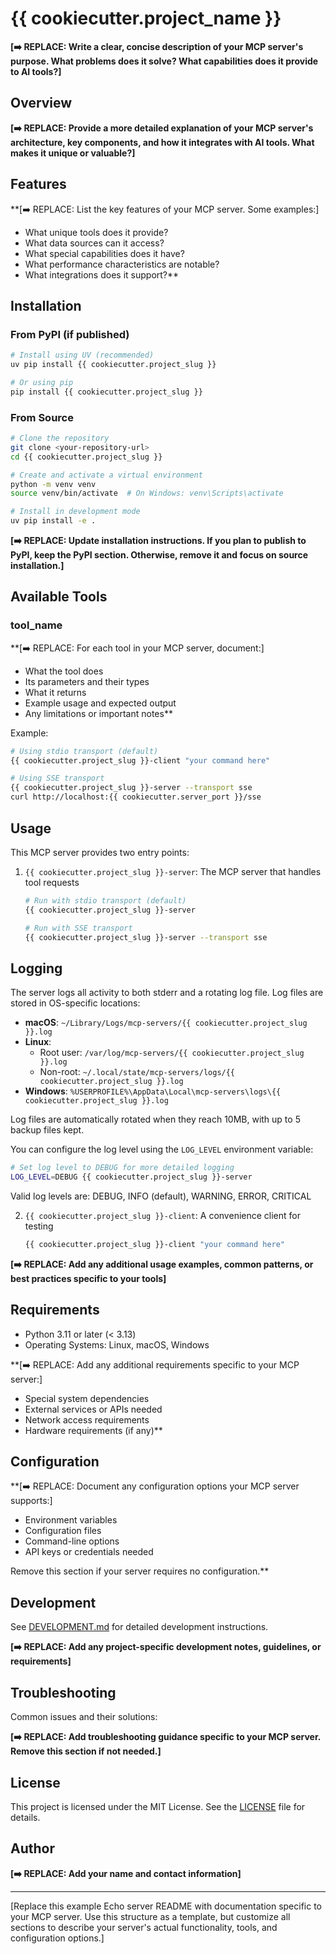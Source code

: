 # {{ cookiecutter.project_name }}

**[➡️ REPLACE: Write a clear, concise description of your MCP server's purpose. What problems does it solve? What capabilities does it provide to AI tools?]**

## Overview

**[➡️ REPLACE: Provide a more detailed explanation of your MCP server's architecture, key components, and how it integrates with AI tools. What makes it unique or valuable?]**

## Features

**[➡️ REPLACE: List the key features of your MCP server. Some examples:]
- What unique tools does it provide?
- What data sources can it access?
- What special capabilities does it have?
- What performance characteristics are notable?
- What integrations does it support?**

## Installation

### From PyPI (if published)

```bash
# Install using UV (recommended)
uv pip install {{ cookiecutter.project_slug }}

# Or using pip
pip install {{ cookiecutter.project_slug }}
```

### From Source

```bash
# Clone the repository
git clone <your-repository-url>
cd {{ cookiecutter.project_slug }}

# Create and activate a virtual environment
python -m venv venv
source venv/bin/activate  # On Windows: venv\Scripts\activate

# Install in development mode
uv pip install -e .
```

**[➡️ REPLACE: Update installation instructions. If you plan to publish to PyPI, keep the PyPI section. Otherwise, remove it and focus on source installation.]**

## Available Tools

### tool_name

**[➡️ REPLACE: For each tool in your MCP server, document:]
- What the tool does
- Its parameters and their types
- What it returns
- Example usage and expected output
- Any limitations or important notes**

Example:
```bash
# Using stdio transport (default)
{{ cookiecutter.project_slug }}-client "your command here"

# Using SSE transport
{{ cookiecutter.project_slug }}-server --transport sse
curl http://localhost:{{ cookiecutter.server_port }}/sse
```

## Usage

This MCP server provides two entry points:

1. `{{ cookiecutter.project_slug }}-server`: The MCP server that handles tool requests
   ```bash
   # Run with stdio transport (default)
   {{ cookiecutter.project_slug }}-server

   # Run with SSE transport
   {{ cookiecutter.project_slug }}-server --transport sse
   ```

## Logging

The server logs all activity to both stderr and a rotating log file. Log files are stored in OS-specific locations:

- **macOS**: `~/Library/Logs/mcp-servers/{{ cookiecutter.project_slug }}.log`
- **Linux**: 
  - Root user: `/var/log/mcp-servers/{{ cookiecutter.project_slug }}.log`
  - Non-root: `~/.local/state/mcp-servers/logs/{{ cookiecutter.project_slug }}.log`
- **Windows**: `%USERPROFILE%\AppData\Local\mcp-servers\logs\{{ cookiecutter.project_slug }}.log`

Log files are automatically rotated when they reach 10MB, with up to 5 backup files kept.

You can configure the log level using the `LOG_LEVEL` environment variable:
```bash
# Set log level to DEBUG for more detailed logging
LOG_LEVEL=DEBUG {{ cookiecutter.project_slug }}-server
```

Valid log levels are: DEBUG, INFO (default), WARNING, ERROR, CRITICAL

2. `{{ cookiecutter.project_slug }}-client`: A convenience client for testing
   ```bash
   {{ cookiecutter.project_slug }}-client "your command here"
   ```

**[➡️ REPLACE: Add any additional usage examples, common patterns, or best practices specific to your tools]**

## Requirements

- Python 3.11 or later (< 3.13)
- Operating Systems: Linux, macOS, Windows

**[➡️ REPLACE: Add any additional requirements specific to your MCP server:]
- Special system dependencies
- External services or APIs needed
- Network access requirements
- Hardware requirements (if any)**

## Configuration

**[➡️ REPLACE: Document any configuration options your MCP server supports:]
- Environment variables
- Configuration files
- Command-line options
- API keys or credentials needed

Remove this section if your server requires no configuration.**

## Development

See [DEVELOPMENT.md](DEVELOPMENT.md) for detailed development instructions.

**[➡️ REPLACE: Add any project-specific development notes, guidelines, or requirements]**

## Troubleshooting

Common issues and their solutions:

**[➡️ REPLACE: Add troubleshooting guidance specific to your MCP server. Remove this section if not needed.]**

## License

This project is licensed under the MIT License. See the [LICENSE](LICENSE) file for details.

## Author

**[➡️ REPLACE: Add your name and contact information]**

---

[Replace this example Echo server README with documentation specific to your MCP server. Use this structure as a template, but customize all sections to describe your server's actual functionality, tools, and configuration options.]
